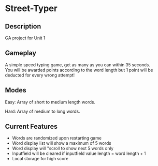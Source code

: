 # Street-Typer
## Description
GA project for Unit 1

## Gameplay
A simple speed typing game, get as many as you can within 35 seconds. You will be awarded points according to the word length but 1 point will be deducted for every wrong attempt!

## Modes
Easy: Array of short to medium length words.

Hard: Array of medium to long words.

## Current Features
- Words are randomized upon restarting game
- Word display list will show a maximum of 5 words
- Word display will "scroll to show next 5 words only
- Inputfield will be cleared if inputfield value length = word length + 1
- Local storage for high score

